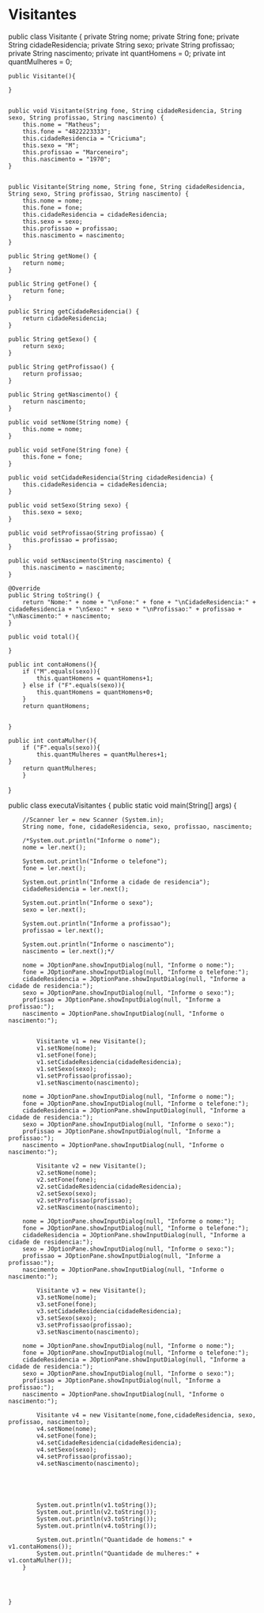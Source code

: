# Visitantes
public class Visitante {
    private String nome;
    private String fone;
    private String cidadeResidencia;
    private String sexo;
    private String profissao;
    private String nascimento;
    private int quantHomens = 0;
    private int quantMulheres = 0;
    
    public Visitante(){
        
    }

    
    public void Visitante(String fone, String cidadeResidencia, String sexo, String profissao, String nascimento) {
        this.nome = "Matheus";
        this.fone = "4822223333";
        this.cidadeResidencia = "Criciuma";
        this.sexo = "M";
        this.profissao = "Marceneiro";
        this.nascimento = "1970";
    }
    

    public Visitante(String nome, String fone, String cidadeResidencia, String sexo, String profissao, String nascimento) {
        this.nome = nome;
        this.fone = fone;
        this.cidadeResidencia = cidadeResidencia;
        this.sexo = sexo;
        this.profissao = profissao;
        this.nascimento = nascimento;
    }
        
    public String getNome() {
        return nome;
    }
        
    public String getFone() {
        return fone;
    }

    public String getCidadeResidencia() {
        return cidadeResidencia;
    }

    public String getSexo() {
        return sexo;
    }

    public String getProfissao() {
        return profissao;
    }

    public String getNascimento() {
        return nascimento;
    }

    public void setNome(String nome) {
        this.nome = nome;
    }

    public void setFone(String fone) {
        this.fone = fone;
    }

    public void setCidadeResidencia(String cidadeResidencia) {
        this.cidadeResidencia = cidadeResidencia;
    }

    public void setSexo(String sexo) {
        this.sexo = sexo;
    }

    public void setProfissao(String profissao) {
        this.profissao = profissao;
    }

    public void setNascimento(String nascimento) {
        this.nascimento = nascimento;
    }

    @Override
    public String toString() {
        return "Nome:" + nome + "\nFone:" + fone + "\nCidadeResidencia:" + cidadeResidencia + "\nSexo:" + sexo + "\nProfissao:" + profissao + "\nNascimento:" + nascimento;
    }
    
    public void total(){
        
    }
    
    public int contaHomens(){
        if ("M".equals(sexo)){
            this.quantHomens = quantHomens+1;
        } else if ("F".equals(sexo)){
            this.quantHomens = quantHomens+0;
        }
        return quantHomens;
        
        
    }
    
    public int contaMulher(){
        if ("F".equals(sexo)){
            this.quantMulheres = quantMulheres+1;       
    }
        return quantMulheres;   
        }
}








public class executaVisitantes {
    public static void main(String[] args) { 
        
        //Scanner ler = new Scanner (System.in);
        String nome, fone, cidadeResidencia, sexo, profissao, nascimento;
        
        /*System.out.println("Informe o nome");
        nome = ler.next();
        
        System.out.println("Informe o telefone");
        fone = ler.next();
        
        System.out.println("Informe a cidade de residencia");
        cidadeResidencia = ler.next();
        
        System.out.println("Informe o sexo");
        sexo = ler.next();
        
        System.out.println("Informe a profissao");
        profissao = ler.next();
        
        System.out.println("Informe o nascimento");
        nascimento = ler.next();*/
        
        nome = JOptionPane.showInputDialog(null, "Informe o nome:");
        fone = JOptionPane.showInputDialog(null, "Informe o telefone:");
        cidadeResidencia = JOptionPane.showInputDialog(null, "Informe a cidade de residencia:");
        sexo = JOptionPane.showInputDialog(null, "Informe o sexo:");
        profissao = JOptionPane.showInputDialog(null, "Informe a profissao:");
        nascimento = JOptionPane.showInputDialog(null, "Informe o nascimento:");
        
        
            Visitante v1 = new Visitante();
            v1.setNome(nome);
            v1.setFone(fone);
            v1.setCidadeResidencia(cidadeResidencia);
            v1.setSexo(sexo);
            v1.setProfissao(profissao);
            v1.setNascimento(nascimento);
            
        nome = JOptionPane.showInputDialog(null, "Informe o nome:");
        fone = JOptionPane.showInputDialog(null, "Informe o telefone:");
        cidadeResidencia = JOptionPane.showInputDialog(null, "Informe a cidade de residencia:");
        sexo = JOptionPane.showInputDialog(null, "Informe o sexo:");
        profissao = JOptionPane.showInputDialog(null, "Informe a profissao:");
        nascimento = JOptionPane.showInputDialog(null, "Informe o nascimento:");
            
            Visitante v2 = new Visitante();
            v2.setNome(nome);
            v2.setFone(fone);
            v2.setCidadeResidencia(cidadeResidencia);
            v2.setSexo(sexo);
            v2.setProfissao(profissao);
            v2.setNascimento(nascimento);
            
        nome = JOptionPane.showInputDialog(null, "Informe o nome:");
        fone = JOptionPane.showInputDialog(null, "Informe o telefone:");
        cidadeResidencia = JOptionPane.showInputDialog(null, "Informe a cidade de residencia:");
        sexo = JOptionPane.showInputDialog(null, "Informe o sexo:");
        profissao = JOptionPane.showInputDialog(null, "Informe a profissao:");
        nascimento = JOptionPane.showInputDialog(null, "Informe o nascimento:");
            
            Visitante v3 = new Visitante();
            v3.setNome(nome);
            v3.setFone(fone);
            v3.setCidadeResidencia(cidadeResidencia);
            v3.setSexo(sexo);
            v3.setProfissao(profissao);
            v3.setNascimento(nascimento);
            
        nome = JOptionPane.showInputDialog(null, "Informe o nome:");
        fone = JOptionPane.showInputDialog(null, "Informe o telefone:");
        cidadeResidencia = JOptionPane.showInputDialog(null, "Informe a cidade de residencia:");
        sexo = JOptionPane.showInputDialog(null, "Informe o sexo:");
        profissao = JOptionPane.showInputDialog(null, "Informe a profissao:");
        nascimento = JOptionPane.showInputDialog(null, "Informe o nascimento:");
            
            Visitante v4 = new Visitante(nome,fone,cidadeResidencia, sexo, profissao, nascimento);
            v4.setNome(nome);
            v4.setFone(fone);
            v4.setCidadeResidencia(cidadeResidencia);
            v4.setSexo(sexo);
            v4.setProfissao(profissao);
            v4.setNascimento(nascimento);
            
            
            
        
            
            System.out.println(v1.toString());
            System.out.println(v2.toString());
            System.out.println(v3.toString());
            System.out.println(v4.toString());
            
            System.out.println("Quantidade de homens:" + v1.contaHomens());
            System.out.println("Quantidade de mulheres:" + v1.contaMulher());
        }
                    
         
                
                
    }

